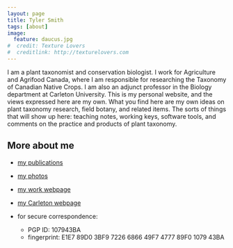 ```yaml
---
layout: page
title: Tyler Smith
tags: [about]
image:
  feature: daucus.jpg
#  credit: Texture Lovers
#  creditlink: http://texturelovers.com
---
```


I am a plant taxonomist and conservation biologist. I work for Agriculture
and Agrifood Canada, where I am responsible for researching the Taxonomy of
Canadian Native Crops. I am also an adjunct professor in the Biology
department at Carleton University. This is my personal website, and the
views expressed here are my own. What you find here are my own ideas on
plant taxonomy research, field botany, and related items. The sorts of
things that will show up here: teaching notes, working keys, software
tools, and comments on the practice and products of plant taxonomy.

## More about me

- [my publications](http://scholar.google.ca/citations?user=LPgEa6UAAAAJ)

- [my photos](http://www.flickr.com/photos/carex/)

- [my work webpage](http://www4.agr.gc.ca/AAFC-AAC/display-afficher.do?id=1313520025104&amp;lang=eng)

- [my Carleton webpage](http://carleton.ca/biology/people/tyler-smith-2/)

- for secure correspondence:
  - PGP ID: 107943BA
  - fingerprint: E1E7 89D0 3BF9 7226 6866 49F7 4777 89F0 1079 43BA

